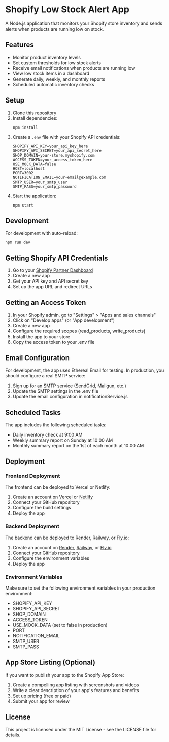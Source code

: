# Shopify Low Stock Alert App

A Node.js application that monitors your Shopify store inventory and sends alerts when products are running low on stock.

## Features

- Monitor product inventory levels
- Set custom thresholds for low stock alerts
- Receive email notifications when products are running low
- View low stock items in a dashboard
- Generate daily, weekly, and monthly reports
- Scheduled automatic inventory checks

## Setup

1. Clone this repository
2. Install dependencies:
   ```
   npm install
   ```
3. Create a `.env` file with your Shopify API credentials:
   ```
   SHOPIFY_API_KEY=your_api_key_here
   SHOPIFY_API_SECRET=your_api_secret_here
   SHOP_DOMAIN=your-store.myshopify.com
   ACCESS_TOKEN=your_access_token_here
   USE_MOCK_DATA=false
   HOST=localhost
   PORT=3002
   NOTIFICATION_EMAIL=your-email@example.com
   SMTP_USER=your_smtp_user
   SMTP_PASS=your_smtp_password
   ```
4. Start the application:
   ```
   npm start
   ```

## Development

For development with auto-reload:
```
npm run dev
```

## Getting Shopify API Credentials

1. Go to your [Shopify Partner Dashboard](https://partners.shopify.com/)
2. Create a new app
3. Get your API key and API secret key
4. Set up the app URL and redirect URLs

## Getting an Access Token

1. In your Shopify admin, go to "Settings" > "Apps and sales channels"
2. Click on "Develop apps" (or "App development")
3. Create a new app
4. Configure the required scopes (read_products, write_products)
5. Install the app to your store
6. Copy the access token to your .env file

## Email Configuration

For development, the app uses Ethereal Email for testing. In production, you should configure a real SMTP service:

1. Sign up for an SMTP service (SendGrid, Mailgun, etc.)
2. Update the SMTP settings in the .env file
3. Update the email configuration in notificationService.js

## Scheduled Tasks

The app includes the following scheduled tasks:

- Daily inventory check at 9:00 AM
- Weekly summary report on Sunday at 10:00 AM
- Monthly summary report on the 1st of each month at 10:00 AM

## Deployment

### Frontend Deployment

The frontend can be deployed to Vercel or Netlify:

1. Create an account on [Vercel](https://vercel.com) or [Netlify](https://netlify.com)
2. Connect your GitHub repository
3. Configure the build settings
4. Deploy the app

### Backend Deployment

The backend can be deployed to Render, Railway, or Fly.io:

1. Create an account on [Render](https://render.com), [Railway](https://railway.app), or [Fly.io](https://fly.io)
2. Connect your GitHub repository
3. Configure the environment variables
4. Deploy the app

### Environment Variables

Make sure to set the following environment variables in your production environment:

- SHOPIFY_API_KEY
- SHOPIFY_API_SECRET
- SHOP_DOMAIN
- ACCESS_TOKEN
- USE_MOCK_DATA (set to false in production)
- PORT
- NOTIFICATION_EMAIL
- SMTP_USER
- SMTP_PASS

## App Store Listing (Optional)

If you want to publish your app to the Shopify App Store:

1. Create a compelling app listing with screenshots and videos
2. Write a clear description of your app's features and benefits
3. Set up pricing (free or paid)
4. Submit your app for review

## License

This project is licensed under the MIT License - see the LICENSE file for details.